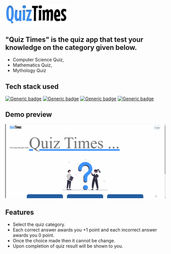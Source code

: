 <img src="src/assets/logo.jpg" width="200px"/>

## "Quiz Times" is the quiz app that test your knowledge on the category given below. 
- Computer Science Quiz, 
- Mathematics Quiz, 
- Mythology Quiz

## Tech stack used
[![Generic badge](https://img.shields.io/badge/USES-HTML-blue.svg)](https://shields.io/) 
[![Generic badge](https://img.shields.io/badge/USES-CSS-blue.svg)](https://shields.io/) 
[![Generic badge](https://img.shields.io/badge/USES-JS-blue.svg)](https://shields.io/)
[![Generic badge](https://img.shields.io/badge/USES-React-blue.svg)](https://shields.io/)

## Demo preview
<img src="src/assets/demo.gif" width="700px"/>

## Features
- Select the quiz category.
- Each correct answer awards you +1 point and each incorrect answer awards you 0 point.
- Once the choice made then it cannot be change.
- Upon completion of quiz result will be shown to you.
